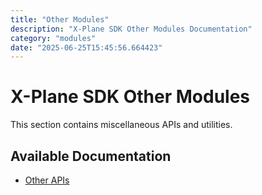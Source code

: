 ```yaml
---
title: "Other Modules"
description: "X-Plane SDK Other Modules Documentation"
category: "modules"
date: "2025-06-25T15:45:56.664423"
---
```


# X-Plane SDK Other Modules

This section contains miscellaneous APIs and utilities.

## Available Documentation

- [Other APIs](./other-apis.md)
